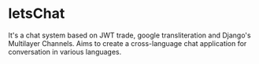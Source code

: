 # letsChat
It's a chat system based on JWT trade, google transliteration and Django's Multilayer Channels. Aims to create a cross-language chat application for conversation in various languages.
